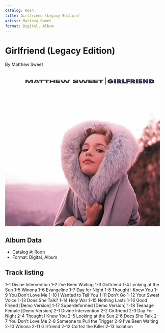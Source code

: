 ```yaml
---
catalog: Roon
title: Girlfriend (Legacy Edition)
artist: Matthew Sweet
format: Digital, Album
---
```


# Girlfriend (Legacy Edition)

By Matthew Sweet

![](../../assets/albumcovers/Matthew_Sweet-Girlfriend_Legacy_Edition.png)

## Album Data

- Catalog #: Roon
- Format: Digital, Album


## Track listing


1-1 Divine Intervention
1-2 I've Been Waiting
1-3 Girlfriend
1-4 Looking at the Sun
1-5 Winona
1-6 Evangeline
1-7 Day for Night
1-8 Thought I Knew You
1-9 You Don't Love Me
1-10 I Wanted to Tell You
1-11 Don't Go
1-12 Your Sweet Voice
1-13 Does She Talk?
1-14 Holy War
1-15 Nothing Lasts
1-16 Good Friend [Demo Version]
1-17 Superdeformed [Demo Version]
1-18 Teenage Female [Demo Version]
2-1 Divine Intervention
2-2 Girlfriend
2-3 Day For Night
2-4 Thought I Knew You
2-5 Looking at the Sun
2-6 Does She Talk
2-7 You Don't Love Me
2-8 Someone to Pull the Trigger
2-9 I've Been Waiting
2-10 Winona
2-11 Girlfriend
2-12 Cortez the Killer
2-13 Isolation

